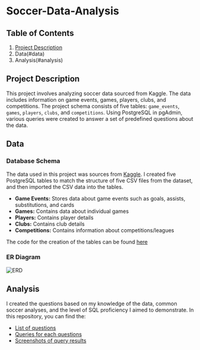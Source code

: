 # Soccer-Data-Analysis

## Table of Contents
1. [Project Description](#project-description)
2. Data(#data)
3. Analysis(#analysis)

## Project Description
This project involves analyzing soccer data sourced from Kaggle. The data includes information on game events, games, players, clubs, and competitions. The project schema consists of five tables: `game_events`, `games`, `players`, `clubs`, and `competitions`. Using PostgreSQL in pgAdmin, various queries were created to answer a set of predefined questions about the data.

## Data
### Database Schema
The data used in this project was sources from [Kaggle](https://www.kaggle.com/datasets/davidcariboo/player-scores). I created five PostgreSQL tables to match the structure of five CSV files from the dataset, and then imported the CSV data into the tables.

- **Game Events:** Stores data about game events such as goals, assists, substitutions, and cards
- **Games:** Contains data about individual games
- **Players:** Contains player details
- **Clubs:** Contains club details
- **Competitions:** Contains information about competitions/leagues

The code for the creation of the tables can be found [here]()

### ER Diagram
![ERD](path)

## Analysis
I created the questions based on my knowledge of the data, common soccer analyses, and the level of SQL proficiency I aimed to demonstrate. In this repository, you can find the:
- [List of questions]()
- [Queries for each questions]()
- [Screenshots of query results]()
